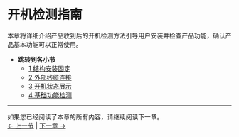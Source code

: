 # 开机检测指南

本章将详细介绍产品收到后的开机检测方法引导用户安装并检查产品功能，确认产品基本功能可以正常使用。

- **跳转到各小节**
  - [1 结构安装固定](./1_StructuralInstallation.md)
  - [2 外部线缆连接](./2_ExternalCableConnection.md)
  - [3 开机状态展示](./3_PowerOnStatusDisplay.md)
  - [4 基础功能检测](./4_BasicFunctionDetection.md)

---

如果您已经阅读了本章的所有内容，请继续阅读下一章。 <br>
[← 上一节](../4.1.2-UNbox.md) | [下一章 →](../../../5-BasicApplication/README.md)
